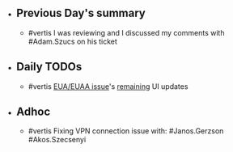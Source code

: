 - ## Previous Day's summary
	- #vertis I was reviewing and I discussed my comments with #Adam.Szucs on his ticket
- ## Daily TODOs
	- #vertis [EUA/EUAA issue](https://gitlab.vertis.com:8443/vertis/mv2/-/issues/6793)'s [remaining](https://gitlab.vertis.com:8443/vertis/mv2/-/issues/6793#note_13405) UI updates
- ## Adhoc
	- #vertis Fixing VPN connection issue with: #Janos.Gerzson #Akos.Szecsenyi